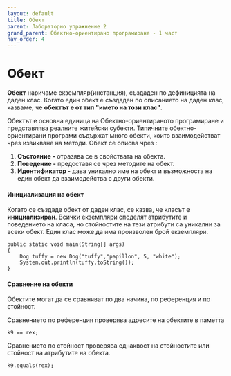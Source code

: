 ```yaml
---
layout: default
title: Обект
parent: Лабораторно упражнение 2
grand_parent: Обектно-ориентирано програмиране - 1 част
nav_order: 4
---
```

# Обект

**Обект** наричаме екземпляр(инстанция), създаден по дефиницията на даден клас. Когато един обект е създаден по описанието на даден клас, казваме, че **обектът е от тип "името на този клас"**.

Обектът е основна единица на Обектно-ориентираното програмиране и представлява реалните житейски субекти. Типичните обектно-ориентирани програми съдържат много обекти, които взаимодействат чрез извикване на методи. Обект се описва чрез :

1. **Състояние -** отразява се в свойствата на обекта.
2. **Поведение -** предоставя се чрез методите на обект.
3. **Идентификатор -** дава уникално име на обект и възможноста на един обект да взаимодейства с други обекти.

#### Инициализация на обект

Когато се създаде обект от даден клас, се казва, че класът е **инициализиран**. Всички екземпляри споделят атрибутите и поведението на класа, но стойностите на тези атрибути са уникални за всеки обект. Един клас може да има произволен брой екземпляри.

```
public static void main(String[] args)
{
    Dog tuffy = new Dog("tuffy","papillon", 5, "white");
    System.out.println(tuffy.toString());
}
```

#### Сравнение на обекти

Обектите могат да се сравняват по два начина, по референция и по стойност.

Сравнението по референция проверява адресите на обектите в паметта

```
k9 == rex;
```

Сравнението по стойност проверява еднаквост на стойностите или стойност на атрибутите на обекта.

```
k9.equals(rex);
```
